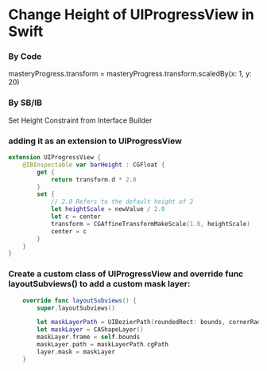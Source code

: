 # Change Height of UIProgressView in Swift
### By Code
masteryProgress.transform = masteryProgress.transform.scaledBy(x: 1, y: 20)

### By SB/IB
Set Height Constraint from Interface Builder

### adding it as an extension to UIProgressView
```Swift
extension UIProgressView {
    @IBInspectable var barHeight : CGFloat {
        get {
            return transform.d * 2.0
        }
        set {
            // 2.0 Refers to the default height of 2
            let heightScale = newValue / 2.0
            let c = center
            transform = CGAffineTransformMakeScale(1.0, heightScale)
            center = c
        }
    }   
}
```

### Create a custom class of UIProgressView and override func layoutSubviews() to add a custom mask layer:
```Swift
    override func layoutSubviews() {
        super.layoutSubviews()

        let maskLayerPath = UIBezierPath(roundedRect: bounds, cornerRadius: 4.0)
        let maskLayer = CAShapeLayer()
        maskLayer.frame = self.bounds
        maskLayer.path = maskLayerPath.cgPath
        layer.mask = maskLayer
    }
```
